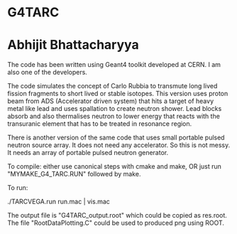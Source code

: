 # G4TARC
# Abhijit Bhattacharyya

The code has been written using Geant4 toolkit developed at CERN. 
I am also one of the developers.

The code simulates the concept of Carlo Rubbia to transmute long lived fission fragments
to short lived or stable isotopes. This version uses proton beam from ADS (Accelerator
driven system) that hits a target of heavy metal like lead and uses spallation to 
create neutron shower. Lead blocks absorb and also thermalises neutron to lower energy
that reacts with the transuranic element that has to be treated in resonance region.

There is another version of the same code that uses small portable pulsed neutron source 
array. It does not need any accelerator. So this is not messy. It needs an array of 
portable pulsed neutron generator.

To compile:
 either use canonical steps with cmake and make,
 OR just run "MYMAKE_G4_TARC.RUN" followed by make.

To run:

./TARCVEGA.run run.mac | vis.mac

The output file is "G4TARC_output.root" which could be copied as res.root.
The file "RootDataPlotting.C" could be used to produced png using ROOT.

